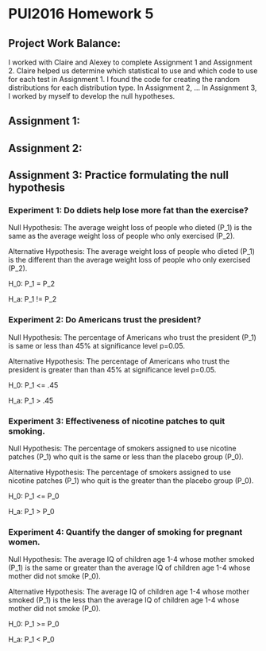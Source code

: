 # PUI2016 Homework 5

## Project Work Balance:
I worked with Claire and Alexey to complete Assignment 1 and Assignment 2. Claire helped us determine which statistical to use and which code to use for each test in Assignment 1. I found the code for creating the random distributions for each distribution type.  In Assignment 2, ...
In Assignment 3, I worked by myself to develop the null hypotheses.

## Assignment 1:

## Assignment 2:

## Assignment 3: Practice formulating the null hypothesis

### Experiment 1: Do ddiets help lose more fat than the exercise?

Null Hypothesis: The average weight loss of people who dieted (P_1) is the same as the average weight loss of people who only exercised (P_2).

Alternative Hypothesis: The average weight loss of people who dieted (P_1) is the different than the average weight loss of people who only exercised (P_2).

H_0: P_1 = P_2

H_a: P_1 != P_2

### Experiment 2: Do Americans trust the president?

Null Hypothesis: The percentage of Americans who trust the president (P_1) is same or less than 45% at significance level p=0.05.

Alternative Hypothesis: The percentage of Americans who trust the president is greater than than 45% at significance level p=0.05.

H_0: P_1 <= .45

H_a: P_1 > .45

### Experiment 3: Effectiveness of nicotine patches to quit smoking.

Null Hypothesis: The percentage of smokers assigned to use nicotine patches (P_1) who quit is the same or less than the placebo group (P_0).

Alternative Hypothesis: The percentage of smokers assigned to use nicotine patches (P_1) who quit is the greater than the placebo group (P_0).

H_0: P_1 <= P_0

H_a: P_1 > P_0

### Experiment 4: Quantify the danger of smoking for pregnant women.

Null Hypothesis: The average IQ of children age 1-4 whose mother smoked (P_1) is the same or greater than the average IQ of children age 1-4 whose mother did not smoke (P_0).

Alternative Hypothesis: The average IQ of children age 1-4 whose mother smoked (P_1) is the less than the average IQ of children age 1-4 whose mother did not smoke (P_0).

H_0: P_1 >= P_0

H_a: P_1 < P_0
